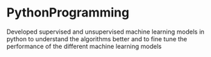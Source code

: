 # PythonProgramming
Developed supervised and unsupervised machine learning models in python to understand the algorithms better and to fine tune the performance of the different machine learning models
